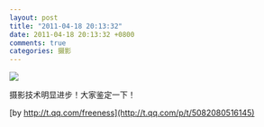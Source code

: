 ```yaml
---
layout: post
title: "2011-04-18 20:13:32"
date: 2011-04-18 20:13:32 +0800
comments: true
categories: 摄影
---
```


![](http://okqmqrbgo.bkt.clouddn.com/201104182013321.jpg)

>
摄影技术明显进步！大家鉴定一下！
>
[by http://t.qq.com/freeness](http://t.qq.com/p/t/5082080516145)